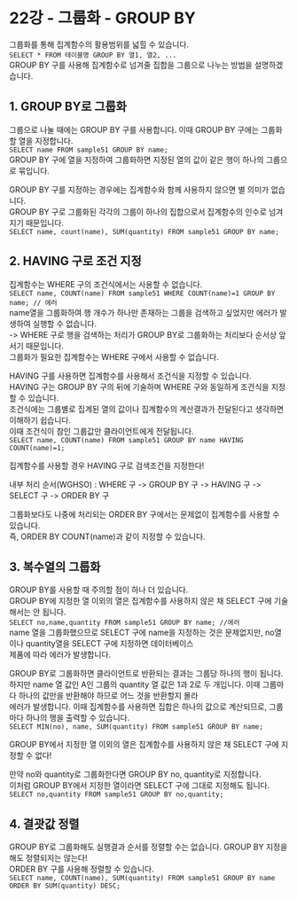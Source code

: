 # 22강 - 그룹화 - GROUP BY
그룹화를 통해 집계함수의 활용범위를 넓힐 수 있습니다.  
`SELECT * FROM 테이블명 GROUP BY 열1, 열2, ...`  
GROUP BY 구를 사용해 집계함수로 넘겨줄 집합을 그룹으로 나누는 방법을 설명하겠습니다.  
  
## 1. GROUP BY로 그룹화
그룹으로 나눌 때에는 GROUP BY 구를 사용합니다. 이때 GROUP BY 구에는 그룹화할 열을 지정합니다.  
`SELECT name FROM sample51 GROUP BY name;`  
GROUP BY 구에 열을 지정하여 그룹화하면 지정된 열의 값이 같은 행이 하나의 그룹으로 묶입니다.  
  
GROUP BY 구를 지정하는 경우에는 집계함수와 함께 사용하지 않으면 별 의미가 없습니다.  
GROUP BY 구로 그룹화된 각각의 그룹이 하나의 집합으로서 집계함수의 인수로 넘겨지기 때문입니다.  
`SELECT name, count(name), SUM(quantity) FROM sample51 GROUP BY name;`  
  
## 2. HAVING 구로 조건 지정
집계함수는 WHERE 구의 조건식에서는 사용할 수 없습니다.  
`SELECT name, COUNT(name) FROM sample51 WHERE COUNT(name)=1 GROUP BY name; // 에러`    
name열을 그룹화하여 행 개수가 하나만 존재하는 그룹을 검색하고 싶었지만 에러가 발생하여 실행할 수 없습니다.  
-> WHERE 구로 행을 검색하는 처리가 GROUP BY로 그룹화하는 처리보다 순서상 앞서기 때문입니다.  
그룹화가 필요한 집계함수는 WHERE 구에서 사용할 수 없습니다.  
  
HAVING 구를 사용하면 집계함수를 사용해서 조건식을 지정할 수 있습니다.  
HAVING 구는 GROUP BY 구의 뒤에 기술하며 WHERE 구와 동일하게 조건식을 지정할 수 있습니다.  
조건식에는 그룹별로 집계된 열의 값이나 집계함수의 계산결과가 전달된다고 생각하면 이해하기 쉽습니다.  
이때 조건식이 참인 그룹값만 클라이언트에게 전달됩니다.  
`SELECT name, COUNT(name) FROM sample51 GROUP BY name HAVING COUNT(name)=1;`  
  
집계함수를 사용할 경우 HAVING 구로 검색조건을 지정한다!  
  
내부 처리 순서(WGHSO) : WHERE 구 -> GROUP BY 구 -> HAVING 구 -> SELECT 구 -> ORDER BY 구  
  
그룹화보다도 나중에 처리되는 ORDER BY 구에서는 문제없이 집계함수를 사용할 수 있습니다.  
즉, ORDER BY COUNT(name)과 같이 지정할 수 있습니다.  
  
## 3. 복수열의 그룹화
GROUP BY를 사용할 때 주의할 점이 하나 더 있습니다.  
GROUP BY에 지정한 열 이외의 열은 집계함수를 사용하지 않은 채 SELECT 구에 기술해서는 안 됩니다.  
`SELECT no,name,quantity FROM sample51 GROUP BY name; //에러`    
name 열을 그룹화했으므로 SELECT 구에 name을 지정하는 것은 문제없지만, no열이나 quantity열을 SELECT 구에 지정하면 데이터베이스  
제품에 따라 에러가 발생합니다.  
  
GROUP BY로 그룹화하면 클라이언트로 반환되는 결과는 그룹당 하나의 행이 됩니다.  
하지만 name 열 값인 A인 그룹의 quantity 열 값은 1과 2로 두 개입니다. 이때 그룹마다 하나의 값만을 반환해야 하므로 어느 것을 반환할지 몰라  
에러가 발생합니다. 이때 집계함수를 사용하면 집합은 하나의 값으로 계산되므로, 그룹마다 하나의 행을 출력할 수 있습니다.  
`SELECT MIN(no), name, SUM(quantity) FROM sample51 GROUP BY name;`  
  
GROUP BY에서 지정한 열 이외의 열은 집계함수를 사용하지 않은 채 SELECT 구에 지정할 수 없다!  
  
만약 no와 quantity로 그룹화한다면 GROUP BY no, quantity로 지정합니다.  
이처럼 GROUP BY에서 지정한 열이라면 SELECT 구에 그대로 지정해도 됩니다.  
`SELECT no,quantity FROM sample51 GROUP BY no,quantity;`  
  
## 4. 결괏값 정렬
GROUP BY로 그룹화해도 실행결과 순서를 정렬할 수는 없습니다. GROUP BY 지정을 해도 정렬되지는 않는다!  
ORDER BY 구를 사용해 정렬할 수 있습니다.  
`SELECT name, COUNT(name), SUM(quantity) FROM sample51 GROUP BY name ORDER BY SUM(quantity) DESC;`  
